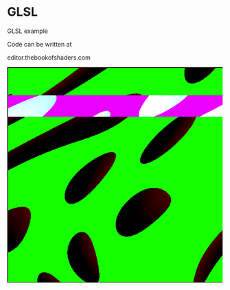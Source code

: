 # GLSL

GLSL example

Code can be written at

editor.thebookofshaders.com

![GLSL](/screen1.png?raw=true)